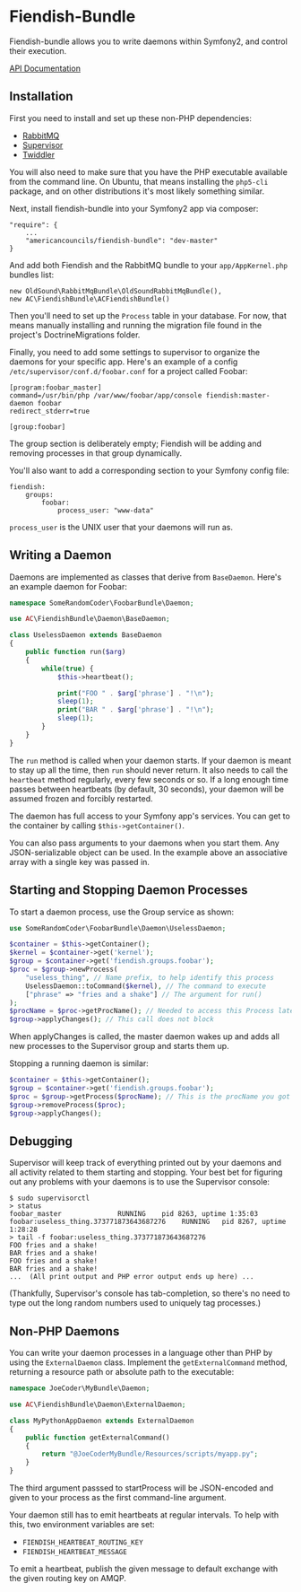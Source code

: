# Fiendish-Bundle

Fiendish-bundle allows you to write daemons within Symfony2, and control their
execution.

[API Documentation](http://americancouncils.github.com/fiendish-bundle/annotated.html)

## Installation

First you need to install and set up these non-PHP dependencies:
* [RabbitMQ](http://www.rabbitmq.com)
* [Supervisor](http://supervisord.org/)
* [Twiddler](https://github.com/mnaberez/supervisor_twiddler)

You will also need to make sure that you have the PHP executable
available from the command line. On Ubuntu, that means installing
the `php5-cli` package, and on other distributions it's most
likely something similar.

Next, install fiendish-bundle into your Symfony2 app via composer:

    "require": {
        ...
        "americancouncils/fiendish-bundle": "dev-master"
    }

And add both Fiendish and the RabbitMQ bundle to your `app/AppKernel.php`
bundles list:

    new OldSound\RabbitMqBundle\OldSoundRabbitMqBundle(),
    new AC\FiendishBundle\ACFiendishBundle()

Then you'll need to set up the `Process` table in your database. For now,
that means manually installing and running the migration file
found in the project's DoctrineMigrations folder.

Finally, you need to add some settings to supervisor to organize
the daemons for your specific app. Here's an example of a config
`/etc/supervisor/conf.d/foobar.conf` for a project called Foobar:

    [program:foobar_master]
    command=/usr/bin/php /var/www/foobar/app/console fiendish:master-daemon foobar
    redirect_stderr=true

    [group:foobar]

The group section is deliberately empty; Fiendish will
be adding and removing processes in that group dynamically.

You'll also want to add a corresponding section to your Symfony
config file:

    fiendish:
        groups:
            foobar:
                process_user: "www-data"

`process_user` is the UNIX user that your daemons will run as.

## Writing a Daemon

Daemons are implemented as classes that derive from `BaseDaemon`.
Here's an example daemon for Foobar:

```php
namespace SomeRandomCoder\FoobarBundle\Daemon;

use AC\FiendishBundle\Daemon\BaseDaemon;

class UselessDaemon extends BaseDaemon
{
    public function run($arg)
    {
        while(true) {
            $this->heartbeat();

            print("FOO " . $arg['phrase'] . "!\n");
            sleep(1);
            print("BAR " . $arg['phrase'] . "!\n");
            sleep(1);
        }
    }
}
```

The `run` method is called when your daemon starts. If your daemon is
meant to stay up all the time, then `run` should never return. It also needs
to call the `heartbeat` method regularly, every few seconds or so. If a long
enough time passes between heartbeats (by default, 30 seconds), your daemon
will be assumed frozen and forcibly restarted.

The daemon has full access to your Symfony app's services. You can get
to the container by calling `$this->getContainer()`.

You can also pass arguments to your daemons when you start them. Any
JSON-serializable object can be used. In the example above an associative
array with a single key was passed in.

## Starting and Stopping Daemon Processes

To start a daemon process, use the Group service as shown:

```php
use SomeRandomCoder\FoobarBundle\Daemon\UselessDaemon;

$container = $this->getContainer();
$kernel = $container->get('kernel');
$group = $container->get('fiendish.groups.foobar');
$proc = $group->newProcess(
    "useless_thing", // Name prefix, to help identify this process
    UselessDaemon::toCommand($kernel), // The command to execute
    ["phrase" => "fries and a shake"] // The argument for run()
);
$procName = $proc->getProcName(); // Needed to access this Process later
$group->applyChanges(); // This call does not block
```

When applyChanges is called, the master daemon wakes up and
adds all new processes to the Supervisor group and starts
them up.

Stopping a running daemon is similar:

```php
$container = $this->getContainer();
$group = $container->get('fiendish.groups.foobar');
$proc = $group->getProcess($procName); // This is the procName you got earlier...
$group->removeProcess($proc);
$group->applyChanges();

```

## Debugging

Supervisor will keep track of everything printed out by your daemons
and all activity related to them starting and stopping.
Your best bet for figuring out any problems with your daemons
is to use the Supervisor console:

    $ sudo supervisorctl
    > status
    foobar_master              RUNNING    pid 8263, uptime 1:35:03
    foobar:useless_thing.373771873643687276    RUNNING   pid 8267, uptime 1:28:28
    > tail -f foobar:useless_thing.373771873643687276
    FOO fries and a shake!
    BAR fries and a shake!
    FOO fries and a shake!
    BAR fries and a shake!
    ...  (All print output and PHP error output ends up here) ...

(Thankfully, Supervisor's console has tab-completion, so there's no need
to type out the long random numbers used to uniquely tag processes.)

## Non-PHP Daemons

You can write your daemon processes in a language other than PHP by using the
`ExternalDaemon` class. Implement the `getExternalCommand` method, returning
a resource path or absolute path to the executable:

```php
namespace JoeCoder\MyBundle\Daemon;

use AC\FiendishBundle\Daemon\ExternalDaemon;

class MyPythonAppDaemon extends ExternalDaemon
{
    public function getExternalCommand()
    {
        return "@JoeCoderMyBundle/Resources/scripts/myapp.py";
    }
}
```

The third argument passsed to startProcess will be JSON-encoded and given to your process
as the first command-line argument.

Your daemon still has to emit heartbeats at regular intervals. To help with this,
two environment variables are set:

* `FIENDISH_HEARTBEAT_ROUTING_KEY`
* `FIENDISH_HEARTBEAT_MESSAGE`

To emit a heartbeat, publish the given message to default exchange with the given routing key on AMQP.
